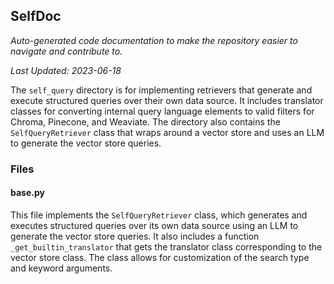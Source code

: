 <!--- START SELFDOC --->
## SelfDoc
_Auto-generated code documentation to make the repository easier to navigate and contribute to._

_Last Updated: 2023-06-18_

The `self_query` directory is for implementing retrievers that generate and execute structured queries over their own data source. It includes translator classes for converting internal query language elements to valid filters for Chroma, Pinecone, and Weaviate. The directory also contains the `SelfQueryRetriever` class that wraps around a vector store and uses an LLM to generate the vector store queries.

### Files
#### base.py
This file implements the `SelfQueryRetriever` class, which generates and executes structured queries over its own data source using an LLM to generate the vector store queries. It also includes a function `_get_builtin_translator` that gets the translator class corresponding to the vector store class. The class allows for customization of the search type and keyword arguments.

<!--- END SELFDOC --->